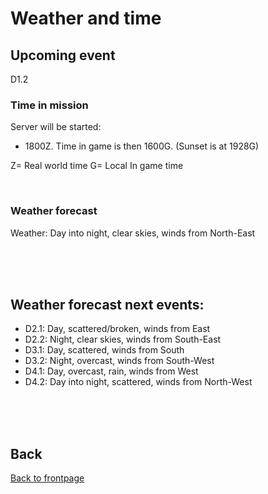 # Weather and time

## Upcoming event
D1.2

### Time in mission
Server will be started:
- 1800Z. Time in game is then 1600G. (Sunset is at 1928G)


Z= Real world time
G= Local In game time

<br>

### Weather forecast
Weather: 
Day into night, clear skies, winds from North-East


<br>
<br>
<br>


## Weather forecast next events:
- D2.1: Day, scattered/broken, winds from East
- D2.2: Night, clear skies, winds from South-East
- D3.1: Day, scattered, winds from South
- D3.2: Night, overcast, winds from South-West
- D4.1: Day, overcast, rain, winds from West
- D4.2: Day into night, scattered, winds from North-West

<br>
<br>
<br>



## Back
[Back to frontpage](https://132nd-vwing.github.io/OPAC-Brief/)
